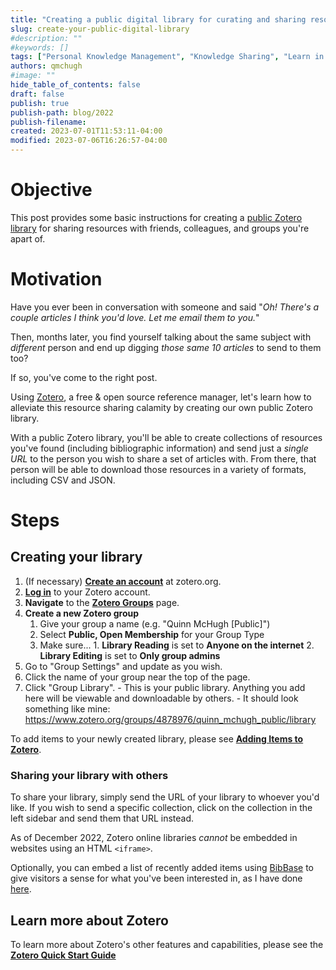 ```yaml
---
title: "Creating a public digital library for curating and sharing resources with others in your life"
slug: create-your-public-digital-library
#description: ""
#keywords: []
tags: ["Personal Knowledge Management", "Knowledge Sharing", "Learn in Public"]
authors: qmchugh
#image: ""
hide_table_of_contents: false
draft: false
publish: true
publish-path: blog/2022
publish-filename: 
created: 2023-07-01T11:53:11-04:00
modified: 2023-07-06T16:26:57-04:00
---
```


# Objective
This post provides some basic instructions for creating a [public Zotero library](./library) for sharing resources with friends, colleagues, and groups you're apart of.

# Motivation
Have you ever been in conversation with someone and said "*Oh! There's a couple articles I think you'd love. Let me email them to you.*"

Then, months later, you find yourself talking about the same subject with *different* person and end up digging *those same 10 articles* to send to them too?

If so, you've come to the right post.

Using [Zotero](https://www.zotero.org/), a free & open source reference manager, let's learn how to alleviate this resource sharing calamity by creating our own public Zotero library. 

With a public Zotero library, you'll be able to create collections of resources you've found (including bibliographic information) and send just a *single URL* to the person you wish to share a set of articles with. From there, that person will be able to download those resources in a variety of formats, including CSV and JSON.

# Steps

## Creating your library
1. (If necessary) **[Create an account](https://www.zotero.org/user/register/)** at zotero.org.
2. **[Log in](https://www.zotero.org/user/login/)** to your Zotero account.
3. **Navigate** to the **[Zotero Groups](https://www.zotero.org/groups/)** page.
4. **Create a new Zotero group**
	 1. Give your group a name (e.g. "Quinn McHugh [Public]")
	 2. Select **Public, Open Membership** for your Group Type
	 3. Make sure...
			1.  **Library Reading** is set to **Anyone on the internet**
			2.  **Library Editing** is set to **Only group admins**
5.  Go to "Group Settings" and update as you wish.
6.  Click the name of your group near the top of the page.
7.  Click "Group Library".
		- This is your public library. Anything you add here will be viewable and downloadable by others.
		- It should look something like mine: https://www.zotero.org/groups/4878976/quinn_mchugh_public/library

To add items to your newly created library, please see **[Adding Items to Zotero](https://www.zotero.org/support/adding_items_to_zotero)**.

### Sharing your library with others
To share your library, simply send the URL of your library to whoever you'd like. If you wish to send a specific collection, click on the collection in the left sidebar and send them that URL instead.

As of December 2022, Zotero online libraries *cannot* be embedded in websites using an HTML `<iframe>`.

Optionally, you can embed a list of recently added items using [BibBase](https://bibbase.org/) to give visitors a sense for what you've been interested in, as I have done [here](/library).

## Learn more about Zotero
To learn more about Zotero's other features and capabilities, please see the **[Zotero Quick Start Guide](https://www.zotero.org/support/quick_start_guide)**